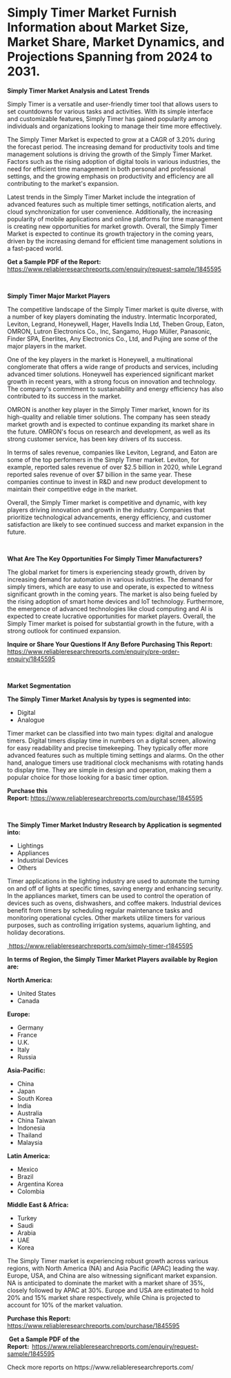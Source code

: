<p><h1>Simply Timer Market Furnish Information about Market Size, Market Share, Market Dynamics, and Projections Spanning from 2024 to 2031.</h1></p><p><strong>Simply Timer Market Analysis and Latest Trends</strong></p>
<p><p>Simply Timer is a versatile and user-friendly timer tool that allows users to set countdowns for various tasks and activities. With its simple interface and customizable features, Simply Timer has gained popularity among individuals and organizations looking to manage their time more effectively.</p><p>The Simply Timer Market is expected to grow at a CAGR of 3.20% during the forecast period. The increasing demand for productivity tools and time management solutions is driving the growth of the Simply Timer Market. Factors such as the rising adoption of digital tools in various industries, the need for efficient time management in both personal and professional settings, and the growing emphasis on productivity and efficiency are all contributing to the market's expansion.</p><p>Latest trends in the Simply Timer Market include the integration of advanced features such as multiple timer settings, notification alerts, and cloud synchronization for user convenience. Additionally, the increasing popularity of mobile applications and online platforms for time management is creating new opportunities for market growth. Overall, the Simply Timer Market is expected to continue its growth trajectory in the coming years, driven by the increasing demand for efficient time management solutions in a fast-paced world.</p></p>
<p><strong>Get a Sample PDF of the Report:&nbsp;</strong> <a href="https://www.reliableresearchreports.com/enquiry/request-sample/1845595">https://www.reliableresearchreports.com/enquiry/request-sample/1845595</a></p>
<p>&nbsp;</p>
<p><strong>Simply Timer Major Market Players</strong></p>
<p><p>The competitive landscape of the Simply Timer market is quite diverse, with a number of key players dominating the industry. Intermatic Incorporated, Leviton, Legrand, Honeywell, Hager, Havells India Ltd, Theben Group, Eaton, OMRON, Lutron Electronics Co., Inc, Sangamo, Hugo Müller, Panasonic, Finder SPA, Enerlites, Any Electronics Co., Ltd, and Pujing are some of the major players in the market.</p><p>One of the key players in the market is Honeywell, a multinational conglomerate that offers a wide range of products and services, including advanced timer solutions. Honeywell has experienced significant market growth in recent years, with a strong focus on innovation and technology. The company's commitment to sustainability and energy efficiency has also contributed to its success in the market.</p><p>OMRON is another key player in the Simply Timer market, known for its high-quality and reliable timer solutions. The company has seen steady market growth and is expected to continue expanding its market share in the future. OMRON's focus on research and development, as well as its strong customer service, has been key drivers of its success.</p><p>In terms of sales revenue, companies like Leviton, Legrand, and Eaton are some of the top performers in the Simply Timer market. Leviton, for example, reported sales revenue of over $2.5 billion in 2020, while Legrand reported sales revenue of over $7 billion in the same year. These companies continue to invest in R&D and new product development to maintain their competitive edge in the market. </p><p>Overall, the Simply Timer market is competitive and dynamic, with key players driving innovation and growth in the industry. Companies that prioritize technological advancements, energy efficiency, and customer satisfaction are likely to see continued success and market expansion in the future.</p></p>
<p>&nbsp;</p>
<p><strong>What Are The Key Opportunities For Simply Timer Manufacturers?</strong></p>
<p><p>The global market for timers is experiencing steady growth, driven by increasing demand for automation in various industries. The demand for simply timers, which are easy to use and operate, is expected to witness significant growth in the coming years. The market is also being fueled by the rising adoption of smart home devices and IoT technology. Furthermore, the emergence of advanced technologies like cloud computing and AI is expected to create lucrative opportunities for market players. Overall, the Simply Timer market is poised for substantial growth in the future, with a strong outlook for continued expansion.</p></p>
<p><strong>Inquire or Share Your Questions If Any Before Purchasing This Report:</strong> <a href="https://www.reliableresearchreports.com/enquiry/pre-order-enquiry/1845595">https://www.reliableresearchreports.com/enquiry/pre-order-enquiry/1845595</a></p>
<p>&nbsp;</p>
<p><strong>Market Segmentation</strong></p>
<p><strong>The Simply Timer Market Analysis by types is segmented into:</strong></p>
<p><ul><li>Digital</li><li>Analogue</li></ul></p>
<p><p>Timer market can be classified into two main types: digital and analogue timers. Digital timers display time in numbers on a digital screen, allowing for easy readability and precise timekeeping. They typically offer more advanced features such as multiple timing settings and alarms. On the other hand, analogue timers use traditional clock mechanisms with rotating hands to display time. They are simple in design and operation, making them a popular choice for those looking for a basic timer option.</p></p>
<p><strong>Purchase this Report:&nbsp;</strong><a href="https://www.reliableresearchreports.com/purchase/1845595">https://www.reliableresearchreports.com/purchase/1845595</a></p>
<p>&nbsp;</p>
<p><strong>The Simply Timer Market Industry Research by Application is segmented into:</strong></p>
<p><ul><li>Lightings</li><li>Appliances</li><li>Industrial Devices</li><li>Others</li></ul></p>
<p><p>Timer applications in the lighting industry are used to automate the turning on and off of lights at specific times, saving energy and enhancing security. In the appliances market, timers can be used to control the operation of devices such as ovens, dishwashers, and coffee makers. Industrial devices benefit from timers by scheduling regular maintenance tasks and monitoring operational cycles. Other markets utilize timers for various purposes, such as controlling irrigation systems, aquarium lighting, and holiday decorations.</p></p>
<p><a href="https://www.reliableresearchreports.com/simply-timer-r1845595">&nbsp;https://www.reliableresearchreports.com/simply-timer-r1845595</a></p>
<p><strong>In terms of Region, the Simply Timer Market Players available by Region are:</strong></p>
<p>
    <p> <strong> North America: </strong>
        <ul>
            <li>United States</li>
            <li>Canada</li>
        </ul>
        </p> 
    <p> <strong> Europe: </strong>
        <ul>
            <li>Germany</li>
            <li>France</li>
            <li>U.K.</li>
            <li>Italy</li>
            <li>Russia</li>
        </ul>
        </p> 
    <p> <strong> Asia-Pacific: </strong>
        <ul>
            <li>China</li>
            <li>Japan</li>
            <li>South Korea</li>
            <li>India</li>
            <li>Australia</li>
            <li>China Taiwan</li>
            <li>Indonesia</li>
            <li>Thailand</li>
            <li>Malaysia</li>
        </ul>
        </p> 
    <p> <strong> Latin America: </strong>
        <ul>
            <li>Mexico</li>
            <li>Brazil</li>
            <li>Argentina Korea</li>
            <li>Colombia</li>
        </ul>
        </p> 
    <p> <strong> Middle East & Africa: </strong>
        <ul>
            <li>Turkey</li>
            <li>Saudi</li>
            <li>Arabia</li>
            <li>UAE</li>
            <li>Korea</li>
        </ul>
    </p>
    </p>
<p><p>The Simply Timer market is experiencing robust growth across various regions, with North America (NA) and Asia Pacific (APAC) leading the way. Europe, USA, and China are also witnessing significant market expansion. NA is anticipated to dominate the market with a market share of 35%, closely followed by APAC at 30%. Europe and USA are estimated to hold 20% and 15% market share respectively, while China is projected to account for 10% of the market valuation.</p></p>
<p><strong>Purchase this Report: </strong><a href="https://www.reliableresearchreports.com/purchase/1845595">https://www.reliableresearchreports.com/purchase/1845595</a></p>
<p>&nbsp;<strong>Get a Sample PDF of the Report:&nbsp;&nbsp;</strong><a href="https://www.reliableresearchreports.com/enquiry/request-sample/1845595">https://www.reliableresearchreports.com/enquiry/request-sample/1845595</a></p>
<p><strong></strong></p>
<p>Check more reports on https://www.reliableresearchreports.com/</p>